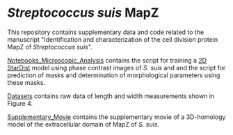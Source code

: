 # <i>Streptococcus suis</i> MapZ
This repository contains supplementary data and code related to the manuscript "Identification and characterization of the cell division protein MapZ of <i>Streptococcus suis</i>". 

[Notebooks_Microscopic_Analysis](Notebooks_Microscopic_Analysis) contains the script for training a [2D StarDist](https://github.com/stardist/stardist) model using phase contrast images of <i>S. suis</i> and and the script for prediction of masks and determination of morphological parameters using these masks.

[Datasets](Datasets) contains raw data of length and width measurements shown in Figure 4.

[Supplementary_Movie](Supplementary_Movie) contains the supplementary movie of a 3D-homology model of the extracellular domain of MapZ of <i>S. suis</i>.



